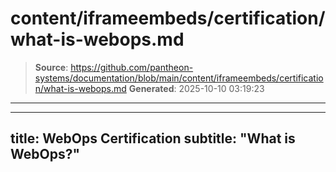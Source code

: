 # content/iframeembeds/certification/what-is-webops.md

> **Source**: https://github.com/pantheon-systems/documentation/blob/main/content/iframeembeds/certification/what-is-webops.md
> **Generated**: 2025-10-10 03:19:23

---

---
title: WebOps Certification
subtitle: "What is WebOps?"
---

<Partial file="certification-guide/what-is-webops.md" />
